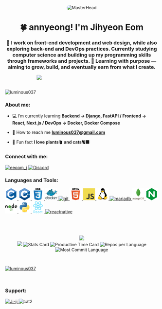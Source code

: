 
<div align="center">
  <img 
    src="https://i.imgur.com/kyAienM.gif" 
    alt="MasterHead" 
    style="width: 900px;  max-height: 100px;  object-position: center; border-radius: 10px;"
  />
</div>



<h1 align="center">🍀 annyeong! I'm Jihyeon Eom </h1>   

<h3 align="center">🌱 I work on front-end development and web design, while also exploring back-end and DevOps practices. Currently studying computer science and building up my programming skills through frameworks and projects. 🚀 Learning with purpose — aiming to grow, build, and eventually earn from what I create.</h3>

<img align="right" width="400" src="https://media3.giphy.com/media/v1.Y2lkPTc5MGI3NjExdTRqem41bTV5cnBsdWF3aDVtdG92aDUyamhpN3d0a2gzcHJ0aTB1aiZlcD12MV9pbnRlcm5hbF9naWZfYnlfaWQmY3Q9cw/pUNUMBHMdJc13Dbf5D/giphy.gif">


<br><br>
<p align="left"> <img src="https://komarev.com/ghpvc/?username=luminous037&label=Profile%20views&color=0e75b6&style=flat" alt="luminous037" /> </p>


<h3 align="left">About me:</h3>

- 💻 I’m currently learning **Backend → Django, FastAPI / Frontend → React, Next.js / DevOps → Docker, Docker Compose**

- 🍓 How to reach me **luminous037@gmail.com**

- 🍥 Fun fact **I love plants🪴 and cats🐈‍⬛**


<h3 align="left">Connect with me:</h3>
<p align="left">
  <a href="https://instagram.com/eeoom_j" target="_blank">
    <img align="center" src="https://raw.githubusercontent.com/rahuldkjain/github-profile-readme-generator/master/src/images/icons/Social/instagram.svg" alt="eeoom_j" height="30" width="40" />
  </a>
  <a href="https://discordapp.com/users/luminous037" target="_blank">
    <img align="center" src="https://img.shields.io/badge/Discord-%237289DA.svg?&style=for-the-badge&logo=discord&logoColor=white" alt="Discord" height="30"/>
  </a>
</p>

<h3 align="left">Languages and Tools:</h3>
<p align="left"> <a href="https://www.cprogramming.com/" target="_blank" rel="noreferrer"> <img src="https://raw.githubusercontent.com/devicons/devicon/master/icons/c/c-original.svg" alt="c" width="40" height="40"/> </a> <a href="https://www.w3schools.com/cpp/" target="_blank" rel="noreferrer"> <img src="https://raw.githubusercontent.com/devicons/devicon/master/icons/cplusplus/cplusplus-original.svg" alt="cplusplus" width="40" height="40"/> </a> <a href="https://www.w3schools.com/css/" target="_blank" rel="noreferrer"> <img src="https://raw.githubusercontent.com/devicons/devicon/master/icons/css3/css3-original-wordmark.svg" alt="css3" width="40" height="40"/> </a> <a href="https://www.docker.com/" target="_blank" rel="noreferrer"> <img src="https://raw.githubusercontent.com/devicons/devicon/master/icons/docker/docker-original-wordmark.svg" alt="docker" width="40" height="40"/> </a> <a href="https://git-scm.com/" target="_blank" rel="noreferrer"> <img src="https://www.vectorlogo.zone/logos/git-scm/git-scm-icon.svg" alt="git" width="40" height="40"/> </a> <a href="https://www.w3.org/html/" target="_blank" rel="noreferrer"> <img src="https://raw.githubusercontent.com/devicons/devicon/master/icons/html5/html5-original-wordmark.svg" alt="html5" width="40" height="40"/> </a> <a href="https://developer.mozilla.org/en-US/docs/Web/JavaScript" target="_blank" rel="noreferrer"> <img src="https://raw.githubusercontent.com/devicons/devicon/master/icons/javascript/javascript-original.svg" alt="javascript" width="40" height="40"/> </a> <a href="https://www.linux.org/" target="_blank" rel="noreferrer"> <img src="https://raw.githubusercontent.com/devicons/devicon/master/icons/linux/linux-original.svg" alt="linux" width="40" height="40"/> </a> <a href="https://mariadb.org/" target="_blank" rel="noreferrer"> <img src="https://www.vectorlogo.zone/logos/mariadb/mariadb-icon.svg" alt="mariadb" width="40" height="40"/> </a> <a href="https://www.mongodb.com/" target="_blank" rel="noreferrer"> <img src="https://raw.githubusercontent.com/devicons/devicon/master/icons/mongodb/mongodb-original-wordmark.svg" alt="mongodb" width="40" height="40"/> </a> <a href="https://www.nginx.com" target="_blank" rel="noreferrer"> <img src="https://raw.githubusercontent.com/devicons/devicon/master/icons/nginx/nginx-original.svg" alt="nginx" width="40" height="40"/> </a> <a href="https://nodejs.org" target="_blank" rel="noreferrer"> <img src="https://raw.githubusercontent.com/devicons/devicon/master/icons/nodejs/nodejs-original-wordmark.svg" alt="nodejs" width="40" height="40"/> </a> <a href="https://www.python.org" target="_blank" rel="noreferrer"> <img src="https://raw.githubusercontent.com/devicons/devicon/master/icons/python/python-original.svg" alt="python" width="40" height="40"/> </a> <a href="https://reactjs.org/" target="_blank" rel="noreferrer"> <img src="https://raw.githubusercontent.com/devicons/devicon/master/icons/react/react-original-wordmark.svg" alt="react" width="40" height="40"/> </a> <a href="https://reactnative.dev/" target="_blank" rel="noreferrer"> <img src="https://reactnative.dev/img/header_logo.svg" alt="reactnative" width="40" height="40"/> </a> </p>

<h1></h1>



<br>
  
<p align="center">
  <img width = "130" src="https://i.pinimg.com/originals/7f/cf/37/7fcf37c760d468cdbd546c0c1d6680c8.gif"  />
  <br>
  <img src="https://github-profile-summary-cards.vercel.app/api/cards/profile-details?username=luminous037&theme=solarized" />
  <img src="https://github-profile-summary-cards.vercel.app/api/cards/stats?username=luminous037&theme=solarized" alt="Stats Card" />
  <img src="https://github-profile-summary-cards.vercel.app/api/cards/productive-time?username=luminous037&theme=solarized&utcOffset=9" alt="Productive Time Card" />
  <img src="https://github-profile-summary-cards.vercel.app/api/cards/repos-per-language?username=luminous037&theme=solarized" alt="Repos per Language" />
  <img src="https://github-profile-summary-cards.vercel.app/api/cards/most-commit-language?username=luminous037&theme=solarized" alt="Most Commit Language" />

  
</p>






<br>
<p align="left"> <a href="https://github.com/ryo-ma/github-profile-trophy"><img src="https://github-profile-trophy.vercel.app/?username=luminous037" alt="luminous037" /></a> </p>

<br>
<h3 align="left">Support:</h3>

<p align="left">
  <a href="https://ko-fi.com/Ji-ji">
    <img src="https://cdn.ko-fi.com/cdn/kofi3.png?v=3" height="50" width="210" alt="Ji-ji" />
  </a>



  <img src="https://i.pinimg.com/736x/32/37/b0/3237b04695fa072856ea829d44746c1d.jpg" width="80" height="80" alt="cat2" />
</p>
